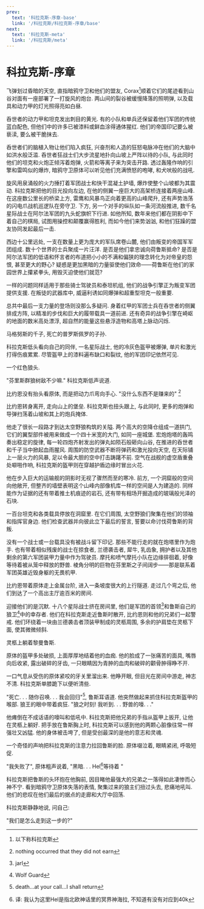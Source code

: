 ```yaml
---
prev:
  text: '科拉克斯-序章-base'
  link: '/科拉克斯/科拉克斯-序章/base'
next:
  text: '科拉克斯-meta'
  link: '/科拉克斯/meta'
---
```


# 科拉克斯-序章

飞弹划过昏暗的天空, 直指暗鸦守卫和他们的盟友, Corax[^1]顺着它们的尾迹看到山谷对面有一座部署了一打旋风的炮台. 两山间的裂谷被缓慢降落的照明弹, 以及载具和动力甲的灯光照得亮如白昼.

呑世者的动力甲和坦克发出刺目的黄光. 有的小队和单兵还保留着他们军团的传统蓝白配色, 但他们中的许多已被漆料或鲜血涂得通体猩红. 他们的帝国印记要么被亵渎, 要么被干脆抹去.

呑世者们的脑植入物让他们陷入疯狂, 兴奋剂和人造的狂怒电脉冲在他们的大脑中如洪水般泛滥. 呑世者狂战士们大步流星地扑向山坡上严阵以待的小队, 与此同时他们的坦克和火炮正倾泻着炮弹, 火箭和等离子来为突击开路. 透过轰隆作响的引擎和雷鸣似的爆炸, 暗鸦守卫原体可以听见他们充满愤怒的咆哮, 和犬吠般的战吼.

旋风用泉涌般的火力捶打着军团战士和快干混凝土护墙, 爆炸使整个山坡都为其震动. 科拉克斯把他的目光投向左边, 在他的侧翼一座巨大的高架桥连接着两座山峰. 在这座数公里长的桥梁上方, 雷鹰和风暴鸟正向着更高的山峰爬升, 还有声势浩荡的闪电爪战机巡逻队在旁守卫. 下方, 另一个对手的纵队如一条河流般推进, 数千名星际战士在阿尔法军团的九头蛇旗帜下行进. 如他所知, 数年来他们都在阴影中下着自己的棋局, 试图用操控和颠覆赢得胜利, 而如今他们来势汹汹, 和他们狂躁的盟友协同发起最后一击.

西边十公里远处, 一支在数量上更为庞大的军队席卷山麓, 他们由叛变的帝国军军团组成. 数十个世界的士兵聚成一片汪洋. 是否是他们拿忠诚向荷鲁斯抵命? 是否是阿尔法军团的低语和怀言者的布道把小小的不满和偏狭的理念转化为对帝皇的怨恨, 甚至更大的野心? 疑惑是更加黑暗的力量驱使他们效命——荷鲁斯在他们的家园世界上攥紧拳头, 用毁灭迫使他们就范?

一样的问题同样适用于那些骑士驾驶员和泰坦机组, 他们的战争引擎正为叛变军团提供支援. 在叛徒的武器库中, 威逼利诱如同爆弹和超重型坦克一般重要.

总共中最后一支力量的登场则没那么多疑问. 身着红甲的军团士兵在呑世者的侧翼排成方阵, 以精准的步伐和巨大的履带载具一道前进. 还有奇异的战争引擎在崎岖的地面的数米高处漂浮, 超自然的能量这些悬浮造物和高塔上脉动闪烁.

马格努斯的千子, 死亡的普罗斯佩罗的子孙.

科拉克斯低头看向自己的同伴, 一名星际战士, 他的冷灰色盔甲被爆弹, 单片和激光打得伤痕累累. 尽管盔甲上的漆料遍布缺口和裂纹, 他的军团印记依然可见.

一个红色狼头.

"芬里斯群狼树敌不少嘛." 科拉克斯低声说道.

比约恩没有抬头看原体, 而是把动力爪弯向手心. "没什么东西不是赚来的" [^2]

比约恩转身离开, 走向山上的堡垒. 科拉克斯也扭头跟上, 与此同时, 更多的炮弹和导弹扫荡着山坡和其上的炮兵掩体.

他走了很长一段路才到达太空野狼构筑的关隘. 两个高大的空降仓组成一道拱门, 它们的翼型部件被用来做成一个四十米宽的大门, 如同一座城堡. 宏炮炮塔的轰鸣奏出稳定的旋律, 每一轮四炮齐射发出的弹丸如陨石般砸向山谷, 在推进的呑世者和千子当中掀起血雨腥风. 周围的防空武器不断将弹药和激光投向天空, 在天际铺上一层火力的风暴, 足以令最大胆的空中打击踌躇不前. 空气在战舰的虚空盾重叠处噼啪作响, 科拉克斯的盔甲则在穿越护盾边缘时冒出火花.

他在步入巨大的运输舰的阴影时无视了骤然而至的寒冷. 前方, 一个洞窟般的空间向他敞开, 但整齐的墙壁表明这个山峰内部像机库一样的空间是人为建造的. 同样能作为证据的还有带着推土机痕迹的岩石, 还有带有相场开掘造成的玻璃般光泽的石块.

一百台坦克和各类载具停放在洞窟里. 在它们周围, 太空野狼们聚集在他们的领袖和指挥官身边. 他们检查武器并向彼此立下最后的誓言, 誓要以命讨伐荷鲁斯的背叛.

没有一个战士或一台载具没有被战斗留下印记. 那些不能行走的就在炮塔里作为炮手. 也有带着相似残废的战士在掠食者, 兰德袭击者, 犀牛, 乳齿象, 拥护者以及其他剩余的第六军团装甲力量中作为驾驶员. 摩托和喷气摩托小队在边缘徘徊着, 好像等待着被从笼中释放的野兽. 棱角分明的巨物在芬里斯之子间阔步——那是联系着军团英雄近毁身躯的无畏机甲.

比约恩带着原体走上金属台阶, 进入一条坡度很大的上行隧道. 走过几个弯之后, 他们到达了一个高出主厅逾百米的房间.

迎接他们的是沉默. 十八个星际战士挤在房间里, 他们是军团的首领[^3]和鲁斯自己的狼卫[^4]中的幸存者. 他们在科拉克斯走近鲁斯时散开, 比约恩则和他的兄弟们一起警戒. 他们环绕着一块由兰德袭击者顶装甲制成的灵柩周围, 多余的护肩垫在灵柩下面, 使其微微倾斜.

灵柩上躺着黎曼鲁斯.

原体的盔甲多处破损, 上面厚厚地结着他的血痂. 他的脸成了一张痛苦的面具, 嘴唇向后收紧, 露出破碎的牙齿, 一只眼睛因为青肿的血肉和破碎的颧骨肿得睁不开.

一口气息从受伤的原体紧咬的牙关里溜出来. 他睁开眼, 但目光在房间中游走, 神志不清. 科拉克斯单膝跪下以便听清些.

"死亡. . . 随你召唤. . . 我会回归"[^5], 鲁斯耳语道. 他突然做起来抓住科拉克斯盔甲的喉部. 狼王的眼中带着疯狂. "狼之时刻! 我听到. . . 野兽的嚎. . ."

他瘫倒在不成话语的嚎叫和低吼中. 科拉克斯把他兄弟的手指从盔甲上扳开, 让他在灵柩上躺好. 把手放在鲁斯胸上时, 科拉克斯可以感到他的两颗心脏像往常一样强壮又凶猛. 他的身体被击垮了, 但是受创最深的是他的意志和灵魂.

一个奇怪的声响把科拉克斯的注意力拉回鲁斯的脸. 原体啜泣着, 眼睛紧闭, 呼吸短促.

"我失败了", 原体粗声说着, "黑暗. . . Hel[^6]等待着 "

科拉克斯把鲁斯的头环抱在他胸前, 因目睹他最强大的兄弟之一落得如此凄惨而心神不宁. 看到暗鸦守卫原体失落的表情, 聚集过来的狼主们扭过头去, 悲痛地吼叫. 他们的悲叹在他们最后的据点的走廊和大厅中回荡.

科拉克斯静静地说, 问自己:

"我们是怎么走到这一步的?"

[^1]: 以下称科拉克斯

[^2]: nothing occurred that they did not earn

[^3]: jarl

[^4]: Wolf Guard

[^5]: death...at your call...I shall return

[^6]: 译: 我认为这里Hel是指北欧神话里的冥界神海拉, 不知道有没有对应到40k
